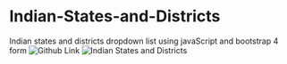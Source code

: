 # Indian-States-and-Districts
Indian states and districts dropdown list using javaScript and bootstrap 4 form
![Github Link](https://github.com/utkarshkharche/Indian-States-and-Districts)
![Indian States and Districts](https://user-images.githubusercontent.com/56484036/102879104-4aaf6780-446f-11eb-9073-20159093db80.gif)
